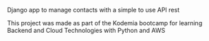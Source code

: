 Django app to manage contacts with a simple to use API rest

This project was made as part of the Kodemia bootcamp for learning Backend and Cloud Technologies with Python and AWS



